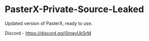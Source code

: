 
# PasterX-Private-Source-Leaked

Updated version of PasterX, ready to use.

Discord - https://discord.gg/j5mevUk5rM
                                                              
